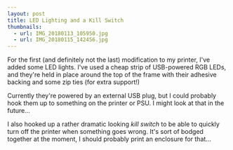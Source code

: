 ```yaml
---
layout: post
title: LED Lighting and a Kill Switch
thumbnails:
  - url: IMG_20180113_105950.jpg
  - url: IMG_20180115_142456.jpg
---
```


For the first (and definitely not the last) modification to my printer, I've added some LED lights. I've used a cheap strip of USB-powered RGB LEDs, and they're held in place around the top of the frame with their adhesive backing and some zip ties (for extra support!)

Currently they're powered by an external USB plug, but I could probably hook them up to something on the printer or PSU. I might look at that in the future...

I also hooked up a rather dramatic looking _kill switch_ to be able to quickly turn off the printer when something goes wrong. It's sort of bodged together at the moment, I should probably print an enclosure for that...


